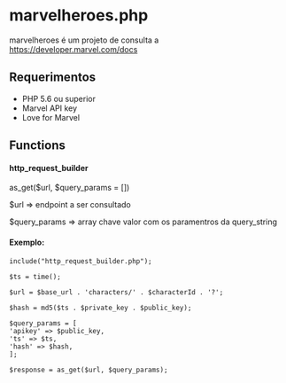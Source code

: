 # marvelheroes.php

marvelheroes é um projeto de consulta a https://developer.marvel.com/docs

<h2>Requerimentos</h2>
<ul>
<li>PHP 5.6 ou superior</li>
<li>Marvel API key</li>
<li>Love for Marvel</li>
</ul>

<h2>Functions</h2>
<h4>http_request_builder</h4>
<p>as_get($url, $query_params = [])</p>
<p> $url => endpoint a ser consultado</p>
<p> $query_params => array chave valor com os paramentros da query_string</p>
<h4>Exemplo:</h4>

    include("http_request_builder.php");
    
    $ts = time();

    $url = $base_url . 'characters/' . $characterId . '?';
                
    $hash = md5($ts . $private_key . $public_key);
    
    $query_params = [
    'apikey' => $public_key,
    'ts' => $ts,
    'hash' => $hash,
    ];
        
    $response = as_get($url, $query_params);





